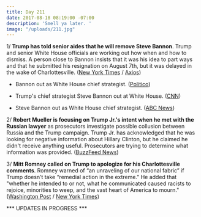 ```yaml
---
title: Day 211
date: 2017-08-18 08:19:00 -07:00
description: 'Smell ya later. '
image: "/uploads/211.jpg"
---
```


1/ **Trump has told senior aides that he will remove Steve Bannon**. Trump and senior White House officials are working out how when and how to dismiss. A person close to Bannon insists that it was his idea to part ways and that he submitted his resignation on August 7th, but it was delayed in the wake of Charlottesville. ([New York Times](https://www.nytimes.com/2017/08/18/us/politics/steve-bannon-trump-white-house.html) / [Axios](https://www.axios.com/white-house-review-nears-end-officials-expect-bannon-firing-2474443198.html))

* Bannon out as White House chief strategist. ([Politico](http://www.politico.com/story/2017/08/18/bannon-out-as-white-house-chief-strategist-241786))

* Trump's chief strategist Steve Bannon out at White House. ([CNN](http://www.cnn.com/2017/08/18/politics/steve-bannon-white-house/index.html))

* Steve Bannon out as White House chief strategist. ([ABC News](http://abcnews.go.com/Politics/steve-bannon-white-house-chief-strategist/story?id=49295772))

2/ **Robert Mueller is focusing on Trump Jr.'s intent when he met with the Russian lawyer** as prosecutors investigate possible collusion between Russia and the Trump campaign. Trump Jr. has acknowledged that he was looking for negative information about Hillary Clinton, but he claimed he didn't receive anything useful. Prosecutors are trying to determine what information was provided. ([BuzzFeed News](https://www.buzzfeed.com/aramroston/special-counsel-focuses-on-trumps-son))

3/ **Mitt Romney called on Trump to apologize for his Charlottesville comments**. Romney warned of “an unraveling of our national fabric” if Trump doesn’t take “remedial action in the extreme." He added that "whether he intended to or not, what he communicated caused racists to rejoice, minorities to weep, and the vast heart of America to mourn." ([Washington Post](https://www.washingtonpost.com/news/post-politics/wp/2017/08/18/romney-calls-on-trump-to-address-the-nation-apologize-for-charlottesville-comments/) / [New York Times](https://www.nytimes.com/2017/08/18/us/politics/trump-charlottesville-romney.html))

\*\*\* UPDATES IN PROGRESS \*\*\*